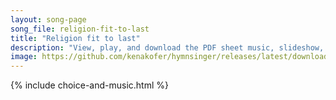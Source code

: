 ```yaml
---
layout: song-page
song_file: religion-fit-to-last
title: "Religion fit to last"
description: "View, play, and download the PDF sheet music, slideshow, and audio. Lyrics: A voice within cries out, distressed, to see you taste the fruit, forbidden by your God and creed, respected since your youth: \"Prodigal, I'll fight i... english secular 1part accompanied"
image: https://github.com/kenakofer/hymnsinger/releases/latest/download/religion-fit-to-last-trad.png
---
```


{% include choice-and-music.html %}